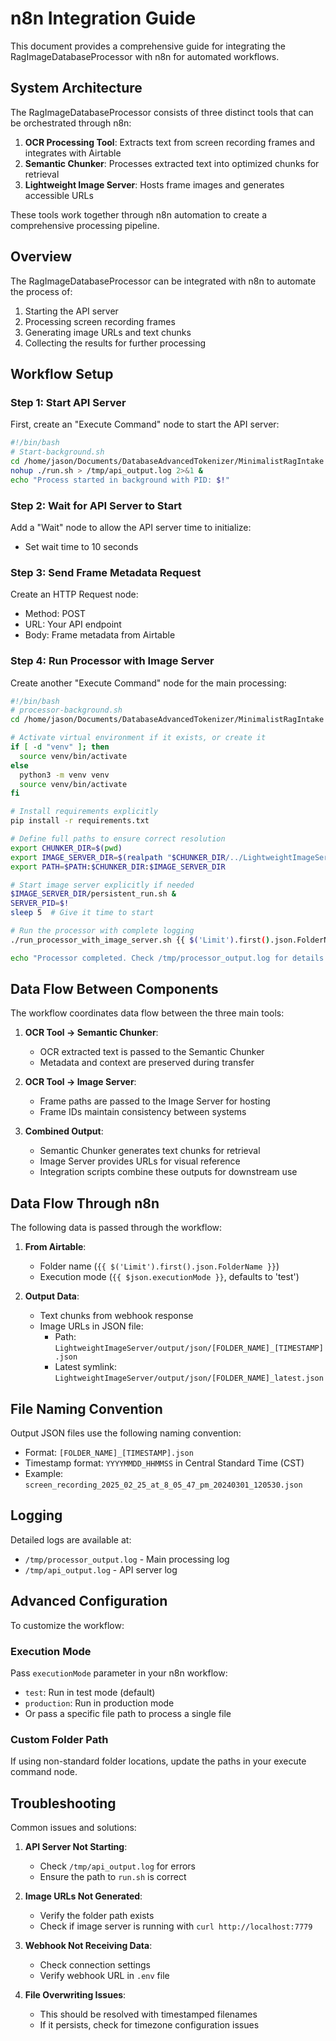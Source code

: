 # n8n Integration Guide

This document provides a comprehensive guide for integrating the RagImageDatabaseProcessor with n8n for automated workflows.

## System Architecture

The RagImageDatabaseProcessor consists of three distinct tools that can be orchestrated through n8n:

1. **OCR Processing Tool**: Extracts text from screen recording frames and integrates with Airtable
2. **Semantic Chunker**: Processes extracted text into optimized chunks for retrieval
3. **Lightweight Image Server**: Hosts frame images and generates accessible URLs

These tools work together through n8n automation to create a comprehensive processing pipeline.

## Overview

The RagImageDatabaseProcessor can be integrated with n8n to automate the process of:
1. Starting the API server
2. Processing screen recording frames
3. Generating image URLs and text chunks
4. Collecting the results for further processing

## Workflow Setup

### Step 1: Start API Server

First, create an "Execute Command" node to start the API server:

```bash
#!/bin/bash
# Start-background.sh
cd /home/jason/Documents/DatabaseAdvancedTokenizer/MinimalistRagIntake
nohup ./run.sh > /tmp/api_output.log 2>&1 &
echo "Process started in background with PID: $!"
```

### Step 2: Wait for API Server to Start

Add a "Wait" node to allow the API server time to initialize:
- Set wait time to 10 seconds

### Step 3: Send Frame Metadata Request

Create an HTTP Request node:
- Method: POST
- URL: Your API endpoint
- Body: Frame metadata from Airtable

### Step 4: Run Processor with Image Server

Create another "Execute Command" node for the main processing:

```bash
#!/bin/bash
# processor-background.sh
cd /home/jason/Documents/DatabaseAdvancedTokenizer/MinimalistRagIntake

# Activate virtual environment if it exists, or create it
if [ -d "venv" ]; then
  source venv/bin/activate
else
  python3 -m venv venv
  source venv/bin/activate
fi

# Install requirements explicitly
pip install -r requirements.txt

# Define full paths to ensure correct resolution
export CHUNKER_DIR=$(pwd)
export IMAGE_SERVER_DIR=$(realpath "$CHUNKER_DIR/../LightweightImageServer")
export PATH=$PATH:$CHUNKER_DIR:$IMAGE_SERVER_DIR

# Start image server explicitly if needed
$IMAGE_SERVER_DIR/persistent_run.sh &
SERVER_PID=$!
sleep 5  # Give it time to start

# Run the processor with complete logging
./run_processor_with_image_server.sh {{ $('Limit').first().json.FolderName }} {{ $json.executionMode || 'test' }} > /tmp/processor_output.log 2>&1

echo "Processor completed. Check /tmp/processor_output.log for details."
```

## Data Flow Between Components

The workflow coordinates data flow between the three main tools:

1. **OCR Tool → Semantic Chunker**:
   - OCR extracted text is passed to the Semantic Chunker
   - Metadata and context are preserved during transfer

2. **OCR Tool → Image Server**:
   - Frame paths are passed to the Image Server for hosting
   - Frame IDs maintain consistency between systems

3. **Combined Output**:
   - Semantic Chunker generates text chunks for retrieval
   - Image Server provides URLs for visual reference
   - Integration scripts combine these outputs for downstream use

## Data Flow Through n8n

The following data is passed through the workflow:

1. **From Airtable**: 
   - Folder name (`{{ $('Limit').first().json.FolderName }}`)
   - Execution mode (`{{ $json.executionMode }}`, defaults to 'test')

2. **Output Data**:
   - Text chunks from webhook response
   - Image URLs in JSON file: 
     - Path: `LightweightImageServer/output/json/[FOLDER_NAME]_[TIMESTAMP].json`
     - Latest symlink: `LightweightImageServer/output/json/[FOLDER_NAME]_latest.json`

## File Naming Convention

Output JSON files use the following naming convention:
- Format: `[FOLDER_NAME]_[TIMESTAMP].json`
- Timestamp format: `YYYYMMDD_HHMMSS` in Central Standard Time (CST)
- Example: `screen_recording_2025_02_25_at_8_05_47_pm_20240301_120530.json`

## Logging

Detailed logs are available at:
- `/tmp/processor_output.log` - Main processing log
- `/tmp/api_output.log` - API server log

## Advanced Configuration

To customize the workflow:

### Execution Mode

Pass `executionMode` parameter in your n8n workflow:
- `test`: Run in test mode (default)
- `production`: Run in production mode
- Or pass a specific file path to process a single file

### Custom Folder Path

If using non-standard folder locations, update the paths in your execute command node.

## Troubleshooting

Common issues and solutions:

1. **API Server Not Starting**: 
   - Check `/tmp/api_output.log` for errors
   - Ensure the path to `run.sh` is correct

2. **Image URLs Not Generated**:
   - Verify the folder path exists
   - Check if image server is running with `curl http://localhost:7779`

3. **Webhook Not Receiving Data**:
   - Check connection settings
   - Verify webhook URL in `.env` file

4. **File Overwriting Issues**:
   - This should be resolved with timestamped filenames
   - If it persists, check for timezone configuration issues 